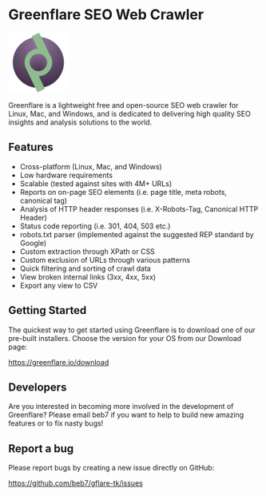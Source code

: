 # Greenflare SEO Web Crawler
<img alt="Greenflare SEO Web Crawler Logo" src="greenflare/resources/greenflare-logo.svg" width="120" />

Greenflare is a lightweight free and open-source SEO web crawler for Linux, Mac, and Windows, and is dedicated to delivering high quality 
SEO insights and analysis solutions to the world.

## Features

* Cross-platform (Linux, Mac, and Windows)
* Low hardware requirements
* Scalable (tested against sites with 4M+ URLs) 
* Reports on on-page SEO elements (i.e. page title, meta robots, canonical tag)
* Analysis of HTTP header responses (i.e. X-Robots-Tag, Canonical HTTP Header)
* Status code reporting (i.e. 301, 404, 503 etc.) 
* robots.txt parser (implemented against the suggested REP standard by Google)
* Custom extraction through XPath or CSS
* Custom exclusion of URLs through various patterns
* Quick filtering and sorting of crawl data
* View broken internal links (3xx, 4xx, 5xx)
* Export any view to CSV


## Getting Started

The quickest way to get started using Greenflare is to download one of 
our pre-built installers. Choose the version for your OS from our Download page:

https://greenflare.io/download


## Developers

Are you interested in becoming more involved in the development of 
Greenflare? Please email beb7 if you want to help to build new amazing features or to fix nasty bugs!

## Report a bug

Please report bugs by creating a new issue directly on GitHub:

https://github.com/beb7/gflare-tk/issues
